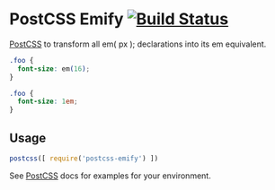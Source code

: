 # PostCSS Emify [![Build Status][ci-img]][ci]

[PostCSS] to transform all em( px ); declarations into its em equivalent.

[PostCSS]: https://github.com/postcss/postcss
[ci-img]:  https://travis-ci.org/ads1018/postcss-emify.svg?branch=master
[ci]:      https://travis-ci.org/ads1018/postcss-emify

```css
.foo {
  font-size: em(16);
}
```

```css
.foo {
  font-size: 1em;
}
```

## Usage

```js
postcss([ require('postcss-emify') ])
```

See [PostCSS] docs for examples for your environment.
